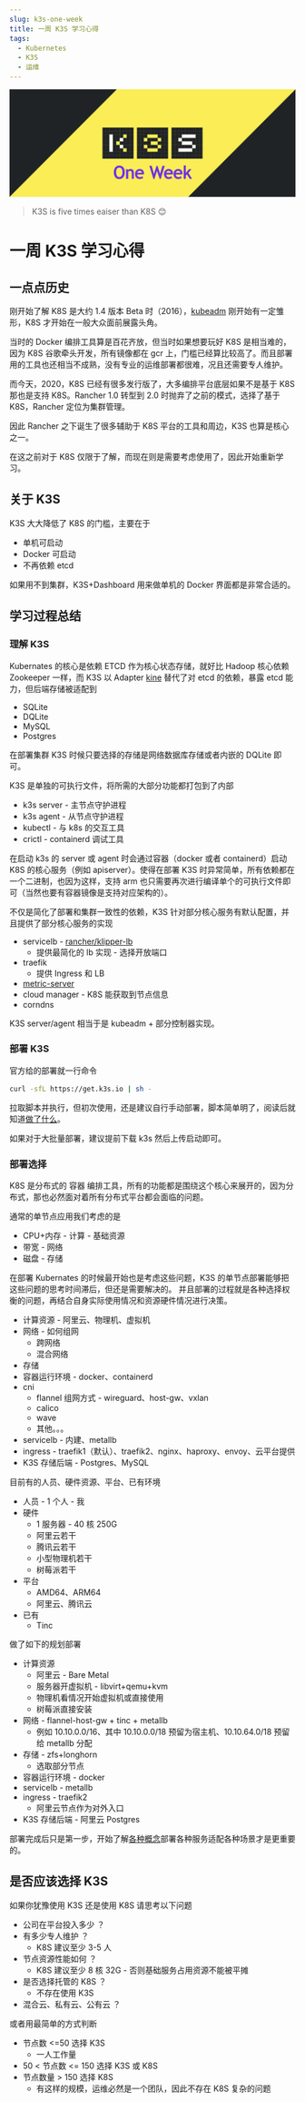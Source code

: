 ```yaml
---
slug: k3s-one-week
title: 一周 K3S 学习心得
tags:
  - Kubernetes
  - K3S
  - 运维
---
```


![k3s-one-week](./k3s-one-week.png)

> K3S is five times eaiser than K8S 😊

<!--more-->

# 一周 K3S 学习心得

## 一点点历史

刚开始了解 K8S 是大约 1.4 版本 Beta 时（2016），[kubeadm](http://kubernetes.io/docs/getting-started-guides/kubeadm/) 刚开始有一定雏形，K8S 才开始在一般大众面前展露头角。

当时的 Docker 编排工具算是百花齐放，但当时如果想要玩好 K8S 是相当难的，因为 K8S 谷歌牵头开发，所有镜像都在 gcr 上，门槛已经算比较高了。而且部署用的工具也还相当不成熟，没有专业的运维部署都很难，况且还需要专人维护。

而今天，2020，K8S 已经有很多发行版了，大多编排平台底层如果不是基于 K8S 那也是支持 K8S。Rancher 1.0 转型到 2.0 时抛弃了之前的模式，选择了基于 K8S，Rancher 定位为集群管理。

因此 Rancher 之下诞生了很多辅助于 K8S 平台的工具和周边，K3S 也算是核心之一。

在这之前对于 K8S 仅限于了解，而现在则是需要考虑使用了，因此开始重新学习。

## 关于 K3S

K3S 大大降低了 K8S 的门槛，主要在于

- 单机可启动
- Docker 可启动
- 不再依赖 etcd

如果用不到集群，K3S+Dashboard 用来做单机的 Docker 界面都是非常合适的。

## 学习过程总结

### 理解 K3S

Kubernates 的核心是依赖 ETCD 作为核心状态存储，就好比 Hadoop 核心依赖 Zookeeper 一样，而 K3S 以 Adapter [kine](https://github.com/rancher/kine) 替代了对 etcd 的依赖，暴露 etcd 能力，但后端存储被适配到

- SQLite
- DQLite
- MySQL
- Postgres

在部署集群 K3S 时候只要选择的存储是网络数据库存储或者内嵌的 DQLite 即可。

K3S 是单独的可执行文件，将所需的大部分功能都打包到了内部

- k3s server - 主节点守护进程
- k3s agent - 从节点守护进程
- kubectl - 与 k8s 的交互工具
- crictl - containerd 调试工具

在启动 k3s 的 server 或 agent 时会通过容器（docker 或者 containerd）启动 K8S 的核心服务（例如 apiserver）。使得在部署 K3S 时异常简单，所有依赖都在一个二进制，也因为这样，支持 arm 也只需要再次进行编译单个的可执行文件即可（当然也要有容器镜像是支持对应架构的）。

不仅是简化了部署和集群一致性的依赖，K3S 针对部分核心服务有默认配置，并且提供了部分核心服务的实现

- servicelb - [rancher/klipper-lb](https://github.com/rancher/klipper-lb)
  - 提供最简化的 lb 实现 - 选择开放端口
- traefik
  - 提供 Ingress 和 LB
- [metric-server](https://github.com/kubernetes-sigs/metrics-server)
- cloud manager - K8S 能获取到节点信息
- corndns

K3S server/agent 相当于是 kubeadm + 部分控制器实现。

### 部署 K3S

官方给的部署就一行命令

```bash
curl -sfL https://get.k3s.io | sh -
```

拉取脚本并执行，但初次使用，还是建议自行手动部署，脚本简单明了，阅读后就知道[做了什么](https://wener.me/notes/devops/kubernetes/k3s#getk3sio)。

如果对于大批量部署，建议提前下载 k3s 然后上传启动即可。

### 部署选择

K8S 是分布式的 容器 编排工具，所有的功能都是围绕这个核心来展开的，因为分布式，那也必然面对着所有分布式平台都会面临的问题。

通常的单节点应用我们考虑的是

- CPU+内存 - 计算 - 基础资源
- 带宽 - 网络
- 磁盘 - 存储

在部署 Kubernates 的时候最开始也是考虑这些问题，K3S 的单节点部署能够把这些问题的思考时间滞后，但还是需要解决的。
并且部署的过程就是各种选择权衡的问题，再结合自身实际使用情况和资源硬件情况进行决策。

- 计算资源 - 阿里云、物理机、虚拟机
- 网络 - 如何组网
  - 跨网络
  - 混合网络
- 存储
- 容器运行环境 - docker、containerd
- cni
  - flannel 组网方式 - wireguard、host-gw、vxlan
  - calico
  - wave
  - 其他。。。
- servicelb - 内建、metallb
- ingress - traefik1（默认）、traefik2、nginx、haproxy、envoy、云平台提供
- K3S 存储后端 - Postgres、MySQL

目前有的人员、硬件资源、平台、已有环境

- 人员 - 1 个人 - 我
- 硬件
  - 1 服务器 - 40 核 250G
  - 阿里云若干
  - 腾讯云若干
  - 小型物理机若干
  - 树莓派若干
- 平台
  - AMD64、ARM64
  - 阿里云、腾讯云
- 已有
  - Tinc

做了如下的规划部署

- 计算资源
  - 阿里云 - Bare Metal
  - 服务器开虚拟机 - libvirt+qemu+kvm
  - 物理机看情况开始虚拟机或直接使用
  - 树莓派直接安装
- 网络 - flannel-host-gw + tinc + metallb
  - 例如 10.10.0.0/16、其中 10.10.0.0/18 预留为宿主机、10.10.64.0/18 预留给 metallb 分配
- 存储 - zfs+longhorn
  - 选取部分节点
- 容器运行环境 - docker
- servicelb - metallb
- ingress - traefik2
  - 阿里云节点作为对外入口
- K3S 存储后端 - 阿里云 Postgres

部署完成后只是第一步，开始了解[各种概念](https://wener.me/notes/devops/kubernetes/k8s-glossary)部署各种服务适配各种场景才是更重要的。

## 是否应该选择 K3S

如果你犹豫使用 K3S 还是使用 K8S 请思考以下问题

- 公司在平台投入多少 ？
- 有多少专人维护 ？
  - K8S 建议至少 3-5 人
- 节点资源性能如何 ？
  - K8S 建议至少 8 核 32G - 否则基础服务占用资源不能被平摊
- 是否选择托管的 K8S ？
  - 不存在使用 K3S
- 混合云、私有云、公有云 ？

或者用最简单的方式判断

- 节点数 <=50 选择 K3S
  - 一人工作量
- 50 < 节点数 <= 150 选择 K3S 或 K8S
- 节点数量 > 150 选择 K8S
  - 有这样的规模，运维必然是一个团队，因此不存在 K8S 复杂的问题
